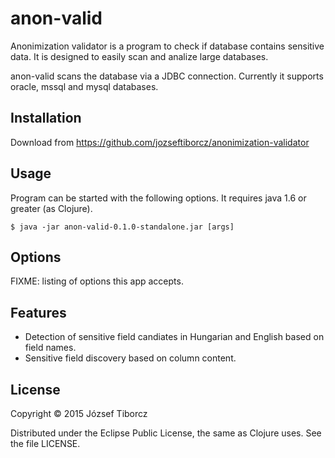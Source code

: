 # anon-valid

Anonimization validator is a program to check if database contains sensitive data. It is designed to easily scan and analize large databases. 

anon-valid scans the database via a JDBC connection. Currently it supports oracle, mssql and mysql databases.

## Installation

Download from https://github.com/jozseftiborcz/anonimization-validator

## Usage

Program can be started with the following options. It requires java 1.6 or greater (as Clojure). 

    $ java -jar anon-valid-0.1.0-standalone.jar [args]

## Options

FIXME: listing of options this app accepts.

## Features
* Detection of sensitive field candiates in Hungarian and English based on field names.
* Sensitive field discovery based on column content.

## License

Copyright © 2015 József Tiborcz 

Distributed under the Eclipse Public License, the same as Clojure uses. See the file LICENSE.
